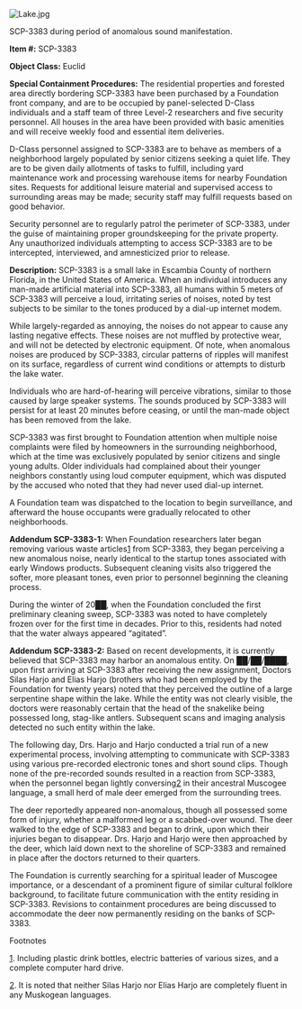 ![Lake.jpg](http://scp-wiki.wdfiles.com/local--files/scp-3383/Lake.jpg)

SCP-3383 during period of anomalous sound manifestation.

**Item #:** SCP-3383

**Object Class:** Euclid

**Special Containment Procedures:** The residential properties and forested area directly bordering SCP-3383 have been purchased by a Foundation front company, and are to be occupied by panel-selected D-Class individuals and a staff team of three Level-2 researchers and five security personnel. All houses in the area have been provided with basic amenities and will receive weekly food and essential item deliveries.

D-Class personnel assigned to SCP-3383 are to behave as members of a neighborhood largely populated by senior citizens seeking a quiet life. They are to be given daily allotments of tasks to fulfill, including yard maintenance work and processing warehouse items for nearby Foundation sites. Requests for additional leisure material and supervised access to surrounding areas may be made; security staff may fulfill requests based on good behavior.

Security personnel are to regularly patrol the perimeter of SCP-3383, under the guise of maintaining proper groundskeeping for the private property. Any unauthorized individuals attempting to access SCP-3383 are to be intercepted, interviewed, and amnesticized prior to release.

**Description:** SCP-3383 is a small lake in Escambia County of northern Florida, in the United States of America. When an individual introduces any man-made artificial material into SCP-3383, all humans within 5 meters of SCP-3383 will perceive a loud, irritating series of noises, noted by test subjects to be similar to the tones produced by a dial-up internet modem.

While largely-regarded as annoying, the noises do not appear to cause any lasting negative effects. These noises are not muffled by protective wear, and will not be detected by electronic equipment. Of note, when anomalous noises are produced by SCP-3383, circular patterns of ripples will manifest on its surface, regardless of current wind conditions or attempts to disturb the lake water.

Individuals who are hard-of-hearing will perceive vibrations, similar to those caused by large speaker systems. The sounds produced by SCP-3383 will persist for at least 20 minutes before ceasing, or until the man-made object has been removed from the lake.

SCP-3383 was first brought to Foundation attention when multiple noise complaints were filed by homeowners in the surrounding neighborhood, which at the time was exclusively populated by senior citizens and single young adults. Older individuals had complained about their younger neighbors constantly using loud computer equipment, which was disputed by the accused who noted that they had never used dial-up internet.

A Foundation team was dispatched to the location to begin surveillance, and afterward the house occupants were gradually relocated to other neighborhoods.

**Addendum SCP-3383-1:** When Foundation researchers later began removing various waste articles[1](javascript:;) from SCP-3383, they began perceiving a new anomalous noise, nearly identical to the startup tones associated with early Windows products. Subsequent cleaning visits also triggered the softer, more pleasant tones, even prior to personnel beginning the cleaning process.

During the winter of 20██, when the Foundation concluded the first preliminary cleaning sweep, SCP-3383 was noted to have completely frozen over for the first time in decades. Prior to this, residents had noted that the water always appeared “agitated”.

**Addendum SCP-3383-2:** Based on recent developments, it is currently believed that SCP-3383 may harbor an anomalous entity. On ██/██/████, upon first arriving at SCP-3383 after receiving the new assignment, Doctors Silas Harjo and Elias Harjo (brothers who had been employed by the Foundation for twenty years) noted that they perceived the outline of a large serpentine shape within the lake. While the entity was not clearly visible, the doctors were reasonably certain that the head of the snakelike being possessed long, stag-like antlers. Subsequent scans and imaging analysis detected no such entity within the lake.

The following day, Drs. Harjo and Harjo conducted a trial run of a new experimental process, involving attempting to communicate with SCP-3383 using various pre-recorded electronic tones and short sound clips. Though none of the pre-recorded sounds resulted in a reaction from SCP-3383, when the personnel began lightly conversing[2](javascript:;) in their ancestral Muscogee language, a small herd of male deer emerged from the surrounding trees.

The deer reportedly appeared non-anomalous, though all possessed some form of injury, whether a malformed leg or a scabbed-over wound. The deer walked to the edge of SCP-3383 and began to drink, upon which their injuries began to disappear. Drs. Harjo and Harjo were then approached by the deer, which laid down next to the shoreline of SCP-3383 and remained in place after the doctors returned to their quarters.

The Foundation is currently searching for a spiritual leader of Muscogee importance, or a descendant of a prominent figure of similar cultural folklore background, to facilitate future communication with the entity residing in SCP-3383. Revisions to containment procedures are being discussed to accommodate the deer now permanently residing on the banks of SCP-3383.

Footnotes

[1](javascript:;). Including plastic drink bottles, electric batteries of various sizes, and a complete computer hard drive.

[2](javascript:;). It is noted that neither Silas Harjo nor Elias Harjo are completely fluent in any Muskogean languages.